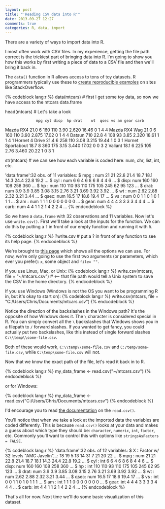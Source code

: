 ```yaml
---
layout: post
title: "'Reading CSV data into R'"
date: 2013-09-27 12:27
comments: true
categories: R, data, import
---
```


There are a variety of ways to import data into R.

I most often work with CSV files.  In my experience, getting the file path
correct is the trickiest part of bringing data into R.  I'm going to show you how
this works by first writing a piece of data to a CSV file and then we'll bring it back
in.

The `data()` function in R allows access to tons of toy datasets.  R programmers
typically use these to [create reproducible examples](http://stackoverflow.com/questions/5963269/how-to-make-a-great-r-reproducible-example) on sites like StackOverflow.

{% codeblock lang:r %}
data(mtcars) # first I get some toy data, so now we have access to the mtcars data.frame

head(mtcars) # Let's take a look

                  mpg cyl disp  hp drat    wt  qsec vs am gear carb
Mazda RX4         21.0   6  160 110 3.90 2.620 16.46  0  1 4    4
Mazda RX4 Wag     21.0   6  160 110 3.90 2.875 17.02  0  1 4    4
Datsun 710        22.8   4  108  93 3.85 2.320 18.61  1  1 4    1
Hornet 4 Drive    21.4   6  258 110 3.08 3.215 19.44  1  0 3    1
Hornet Sportabout 18.7   8  360 175 3.15 3.440 17.02  0  0 3    2
Valiant           18.1   6  225 105 2.76 3.460 20.22  1  0 3    1

str(mtcars) # we can see how each variable is coded here: num, chr, list, int, etc.

'data.frame':32 obs. of  11 variables:
  $ mpg : num  21 21 22.8 21.4 18.7 18.1 14.3 24.4 22.8 19.2 ...
  $ cyl : num  6 6 4 6 8 6 8 4 4 6 ...
  $ disp: num  160 160 108 258 360 ...
  $ hp  : num  110 110 93 110 175 105 245 62 95 123 ...
  $ drat: num  3.9 3.9 3.85 3.08 3.15 2.76 3.21 3.69 3.92 3.92 ...
  $ wt  : num  2.62 2.88 2.32 3.21 3.44 ...
  $ qsec: num  16.5 17 18.6 19.4 17 ...
  $ vs  : num  0 0 1 1 0 1 0 1 1 1 ...
  $ am  : num  1 1 1 0 0 0 0 0 0 0 ...
  $ gear: num  4 4 4 3 3 3 3 4 4 4 ...
  $ carb: num  4 4 1 1 2 1 4 2 2 4 ...
{% endcodeblock %}

So we have a `data.frame` with 32 observations and 11 variables.  Now let's
use `write.csv()`. First we'll take a look at the inputs for the function. We
can do this by putting a `?` in front of our empty function and running it with
`R`.

{% codeblock lang:r %}
?write.csv # put a ? in front of any function to see its help page.
{% endcodeblock %}

We're brought to [this page](http://stat.ethz.ch/R-manual/R-devel/library/utils/html/write.table.html) which shows all the options we can use.  For now, we're only going to use the first two arguments (or parameters, which ever you prefer): `x`, some object and `file= ""`.

If you use Linux, Mac, or Unix:
{% codeblock lang:r %}
write.csv(mtcars, file = "~/mtcars.csv") # <-- that file path would tell a Unix
system to save the CSV in the home directory.
{% endcodeblock %}

If you use Windows (Windows is not the OS you want to be programming R in, but
it's okay to start on):
{% codeblock lang:r %}
write.csv(mtcars, file = "C:/Users/Chris/Documents/mtcars.csv")
{% endcodeblock %}

Notice the direction of the backslashes in the Windows path?  It's the opposite
of how Windows does it.  The `\` character is considered special in R.  You can
simply convert all the `\` backslashes that Windows shows you in a filepath to
`/` forward slashes.  If you wanted to get fancy, you could actually put two
backslashes, like this instead of single forward slashes `C:\\temp\\some-file.csv`.

Both of these would work, `C:\\temp\\some-file.csv` and `C:/temp/some-file.csv`,
while `C:\temp\some-file.csv` will not.

Now that we know the exact path of the file, let's read it back in to R.

{% codeblock lang:r %}
my_data_frame <- read.csv("~/mtcars.csv")
{% endcodeblock %}

or for Windows:

{% codeblock lang:r %}
my_data_frame <- read.csv("C:/Users/Chris/Documents/mtcars.csv")
{% endcodeblock %}

I'd encourage you to read [the documentation](http://stat.ethz.ch/R-manual/R-devel/library/utils/html/read.table.html) on the `read.csv()`.

You'll notice that when we take a look at the imported data the variables are
coded differently.  This is because `read.csv()` looks at your data and makes a
guess about which type they should be: `character`, `numeric`, `int`, `factor`,
etc.  Commonly you'll want to control this with options like `stringsAsFactors =
FALSE`.

{% codeblock lang:r %}
'data.frame':32 obs. of  12 variables:
   $ X   : Factor w/ 32 levels "AMC Javelin",..: 18 19 5 13 14 31 7 21 20 22 ...
   $ mpg : num  21 21 22.8 21.4 18.7 18.1 14.3 24.4 22.8 19.2 ...
   $ cyl : int  6 6 4 6 8 6 8 4 4 6 ...
   $ disp: num  160 160 108 258 360 ...
   $ hp  : int  110 110 93 110 175 105 245 62 95 123 ...
   $ drat: num  3.9 3.9 3.85 3.08 3.15 2.76 3.21 3.69 3.92 3.92 ...
   $ wt  : num  2.62 2.88 2.32 3.21 3.44 ...
   $ qsec: num  16.5 17 18.6 19.4 17 ...
   $ vs  : int  0 0 1 1 0 1 0 1 1 1 ...
   $ am  : int  1 1 1 0 0 0 0 0 0 0 ...
   $ gear: int  4 4 4 3 3 3 3 4 4 4 ...
   $ carb: int  4 4 1 1 2 1 4 2 2 4 ...
{% endcodeblock %}

That's all for now.  Next time we'll do some basic visualization of this
dataset.







